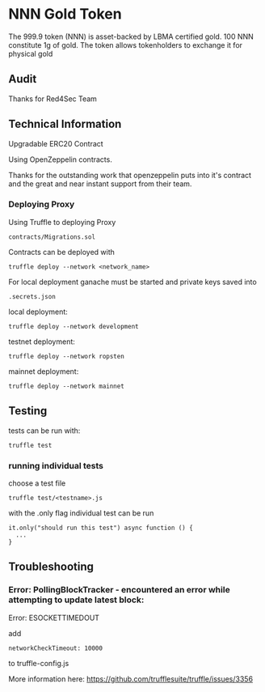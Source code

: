 # NNN Gold Token 

The 999.9 token (NNN) is asset-backed by LBMA certified gold. 100 NNN constitute 1g of gold. The token allows tokenholders to exchange it for physical gold

## Audit

Thanks for Red4Sec Team
## Technical Information

Upgradable ERC20 Contract

Using OpenZeppelin contracts.

Thanks for the outstanding work that openzeppelin puts into it's contract and the great and near instant support from their team.

### Deploying Proxy

Using Truffle to deploying Proxy
```
contracts/Migrations.sol
```

Contracts can be deployed with
```
truffle deploy --network <network_name>
```
For local deployment ganache must be started and private keys saved into

```
.secrets.json
```

local deployment:
```
truffle deploy --network development
```

testnet deployment:
```
truffle deploy --network ropsten
```

mainnet deployment:
```
truffle deploy --network mainnet
```

## Testing

tests can be run with:
```
truffle test
```
### running individual tests

choose a test file
```
truffle test/<testname>.js
```

with the .only flag individual test can be run  
```
it.only("should run this test") async function () {
  ...
}
```
## Troubleshooting
### Error: PollingBlockTracker - encountered an error while attempting to update latest block:
Error: ESOCKETTIMEDOUT

add 
```
networkCheckTimeout: 10000
```
to truffle-config.js

More information here: https://github.com/trufflesuite/truffle/issues/3356



